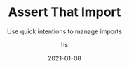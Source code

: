 ---
date: 2021-01-08
title: Assert That Import
technologies: [java]
topics: [refactoring]
author: hs
subtitle: Use quick intentions to manage imports
thumbnail: ./thumbnail.png
cardThumbnail: ./card.png
shortVideo:
  poster: ./tip.png
  url: https://youtu.be/ukGjQxga6Wg  
leadin: | 
  Use **⌥⏎** (macOS), or **Alt+Enter** (Windows/Linux), to import static methods into classes to improve the readability of your code. 

  This can be especially useful when you're migrating from older versions of testing frameworks and need to make multiple replacements in your class.
  
---